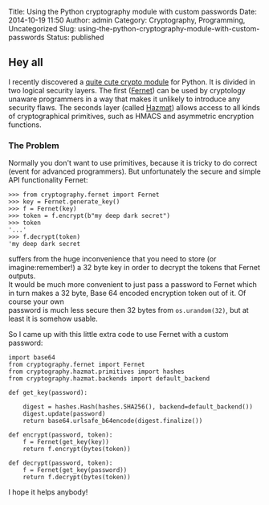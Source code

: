 Title: Using the Python cryptography module with custom passwords
Date: 2014-10-19 11:50
Author: admin
Category: Cryptography, Programming, Uncategorized
Slug: using-the-python-cryptography-module-with-custom-passwords
Status: published

Hey all
-------

I recently discovered a [quite cute crypto
module](https://cryptography.io/en/latest/ "cryptography") for Python.
It is divided in two logical security layers. The first
([Fernet](https://cryptography.io/en/latest/fernet/ "Fernet")) can be
used by cryptology unaware programmers in a way that makes it unlikely
to introduce any security flaws. The seconds layer (called
[Hazmat](https://cryptography.io/en/latest/hazmat/primitives/ "hazmat"))
allows access to all kinds of cryptographical primitives, such as HMACS
and asymmetric encryption functions.

### The Problem

Normally you don't want to use primitives, because it is tricky to do
correct (event for advanced programmers). But unfortunately the secure
and simple API functionality Fernet:

    >>> from cryptography.fernet import Fernet
    >>> key = Fernet.generate_key()
    >>> f = Fernet(key)
    >>> token = f.encrypt(b"my deep dark secret")
    >>> token
    '...'
    >>> f.decrypt(token)
    'my deep dark secret

suffers from the huge inconvenience that you need to store (or
imagine:remember!) a 32 byte key in order to decrypt the tokens that
Fernet outputs.  
It would be much more convenient to just pass a password to Fernet
which in turn makes a 32 byte, Base 64 encoded encryption token out of
it. Of course your own  
password is much less secure then 32 bytes from `os.urandom(32)`, but
at least it is somehow usable.

So I came up with this little extra code to use Fernet with a custom
password:

    import base64
    from cryptography.fernet import Fernet
    from cryptography.hazmat.primitives import hashes
    from cryptography.hazmat.backends import default_backend

    def get_key(password):

        digest = hashes.Hash(hashes.SHA256(), backend=default_backend())
        digest.update(password)
        return base64.urlsafe_b64encode(digest.finalize())

    def encrypt(password, token):
        f = Fernet(get_key(key))
        return f.encrypt(bytes(token))

    def decrypt(password, token):
        f = Fernet(get_key(password))
        return f.decrypt(bytes(token))

I hope it helps anybody!
